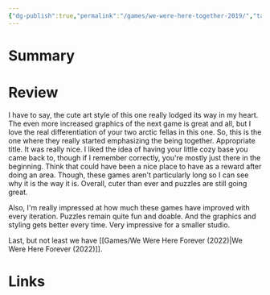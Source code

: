 ```yaml
---
{"dg-publish":true,"permalink":"/games/we-were-here-together-2019/","tags":["streamed"],"created":"2024-07-23","updated":"2024-07-25"}
---
```



# Summary

# Review

I have to say, the cute art style of this one really lodged its way in my heart. The even more increased graphics of the next game is great and all, but I love the real differentiation of your two arctic fellas in this one. So, this is the one where they really started emphasizing the being together. Appropriate title. It was really nice. I liked the idea of having your little cozy base you came back to, though if I remember correctly, you're mostly just there in the beginning. Think that could have been a nice place to have as a reward after doing an area. Though, these games aren't particularly long so I can see why it is the way it is. Overall, cuter than ever and puzzles are still going great.

Also, I'm really impressed at how much these games have improved with every iteration. Puzzles remain quite fun and doable. And the graphics and styling gets better every time. Very impressive for a smaller studio.

Last, but not least we have [[Games/We Were Here Forever (2022)\|We Were Here Forever (2022)]].

# Links

